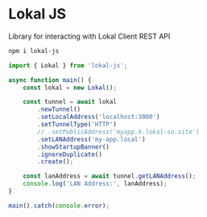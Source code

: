 # Lokal JS

Library for interacting with Lokal Client REST API

```sh
npm i lokal-js
```

```js
import { Lokal } from 'lokal-js';

async function main() {
	const lokal = new Lokal();

	const tunnel = await lokal
		.newTunnel()
		.setLocalAddress('localhost:3000')
		.setTunnelType('HTTP')
		// .setPublicAddress('myapp.k.lokal-so.site')
		.setLANAddress('my-app.local')
		.showStartupBanner()
		.ignoreDuplicate()
		.create();

	const lanAddress = await tunnel.getLANAddress();
	console.log('LAN Address:', lanAddress);
}

main().catch(console.error);
```
